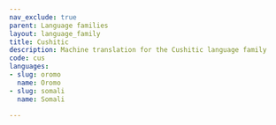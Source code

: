 ```yaml
---
nav_exclude: true
parent: Language families
layout: language_family
title: Cushitic
description: Machine translation for the Cushitic language family
code: cus
languages:
- slug: oromo
  name: Oromo
- slug: somali
  name: Somali

---
```



